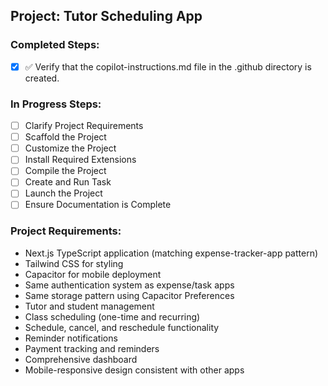<!-- Use this file to provide workspace-specific custom instructions to Copilot. For more details, visit https://code.visualstudio.com/docs/copilot/copilot-customization#_use-a-githubcopilotinstructionsmd-file -->

## Project: Tutor Scheduling App

### Completed Steps:
- [x] ✅ Verify that the copilot-instructions.md file in the .github directory is created.

### In Progress Steps:
- [ ] Clarify Project Requirements
- [ ] Scaffold the Project
- [ ] Customize the Project  
- [ ] Install Required Extensions
- [ ] Compile the Project
- [ ] Create and Run Task
- [ ] Launch the Project
- [ ] Ensure Documentation is Complete

### Project Requirements:
- Next.js TypeScript application (matching expense-tracker-app pattern)
- Tailwind CSS for styling
- Capacitor for mobile deployment 
- Same authentication system as expense/task apps
- Same storage pattern using Capacitor Preferences
- Tutor and student management
- Class scheduling (one-time and recurring)
- Schedule, cancel, and reschedule functionality  
- Reminder notifications
- Payment tracking and reminders
- Comprehensive dashboard
- Mobile-responsive design consistent with other apps
